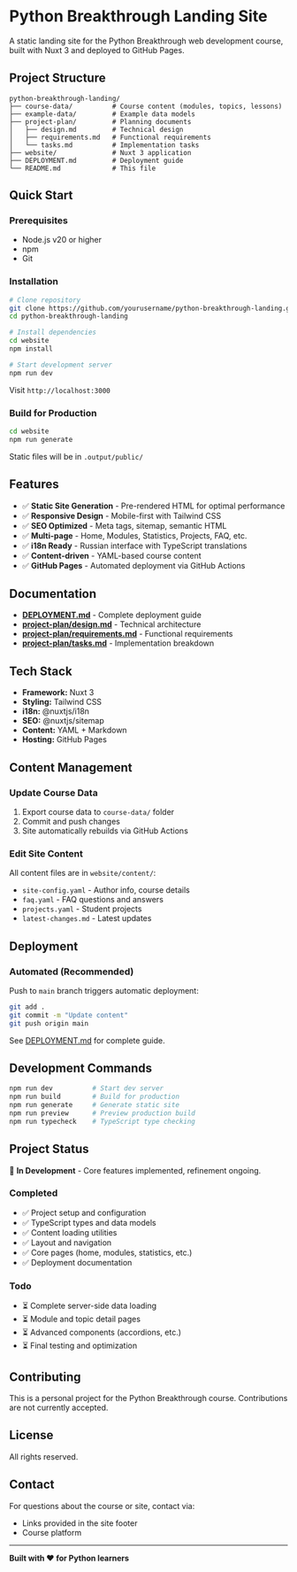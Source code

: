 # Python Breakthrough Landing Site

A static landing site for the Python Breakthrough web development course, built with Nuxt 3 and deployed to GitHub Pages.

## Project Structure

```
python-breakthrough-landing/
├── course-data/          # Course content (modules, topics, lessons)
├── example-data/         # Example data models
├── project-plan/         # Planning documents
│   ├── design.md         # Technical design
│   ├── requirements.md   # Functional requirements
│   └── tasks.md          # Implementation tasks
├── website/              # Nuxt 3 application
├── DEPLOYMENT.md         # Deployment guide
└── README.md             # This file
```

## Quick Start

### Prerequisites

- Node.js v20 or higher
- npm
- Git

### Installation

```bash
# Clone repository
git clone https://github.com/yourusername/python-breakthrough-landing.git
cd python-breakthrough-landing

# Install dependencies
cd website
npm install

# Start development server
npm run dev
```

Visit `http://localhost:3000`

### Build for Production

```bash
cd website
npm run generate
```

Static files will be in `.output/public/`

## Features

- ✅ **Static Site Generation** - Pre-rendered HTML for optimal performance
- ✅ **Responsive Design** - Mobile-first with Tailwind CSS
- ✅ **SEO Optimized** - Meta tags, sitemap, semantic HTML
- ✅ **Multi-page** - Home, Modules, Statistics, Projects, FAQ, etc.
- ✅ **i18n Ready** - Russian interface with TypeScript translations
- ✅ **Content-driven** - YAML-based course content
- ✅ **GitHub Pages** - Automated deployment via GitHub Actions

## Documentation

- **[DEPLOYMENT.md](./DEPLOYMENT.md)** - Complete deployment guide
- **[project-plan/design.md](./project-plan/design.md)** - Technical architecture
- **[project-plan/requirements.md](./project-plan/requirements.md)** - Functional requirements
- **[project-plan/tasks.md](./project-plan/tasks.md)** - Implementation breakdown

## Tech Stack

- **Framework:** Nuxt 3
- **Styling:** Tailwind CSS
- **i18n:** @nuxtjs/i18n
- **SEO:** @nuxtjs/sitemap
- **Content:** YAML + Markdown
- **Hosting:** GitHub Pages

## Content Management

### Update Course Data

1. Export course data to `course-data/` folder
2. Commit and push changes
3. Site automatically rebuilds via GitHub Actions

### Edit Site Content

All content files are in `website/content/`:
- `site-config.yaml` - Author info, course details
- `faq.yaml` - FAQ questions and answers
- `projects.yaml` - Student projects
- `latest-changes.md` - Latest updates

## Deployment

### Automated (Recommended)

Push to `main` branch triggers automatic deployment:

```bash
git add .
git commit -m "Update content"
git push origin main
```

See [DEPLOYMENT.md](./DEPLOYMENT.md) for complete guide.

## Development Commands

```bash
npm run dev          # Start dev server
npm run build        # Build for production
npm run generate     # Generate static site
npm run preview      # Preview production build
npm run typecheck    # TypeScript type checking
```

## Project Status

🚧 **In Development** - Core features implemented, refinement ongoing.

### Completed
- ✅ Project setup and configuration
- ✅ TypeScript types and data models
- ✅ Content loading utilities
- ✅ Layout and navigation
- ✅ Core pages (home, modules, statistics, etc.)
- ✅ Deployment documentation

### Todo
- ⏳ Complete server-side data loading
- ⏳ Module and topic detail pages
- ⏳ Advanced components (accordions, etc.)
- ⏳ Final testing and optimization

## Contributing

This is a personal project for the Python Breakthrough course. Contributions are not currently accepted.

## License

All rights reserved.

## Contact

For questions about the course or site, contact via:
- Links provided in the site footer
- Course platform

---

**Built with ❤️ for Python learners**
